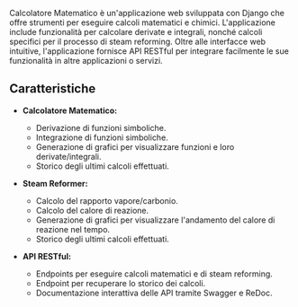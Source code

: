 Calcolatore Matematico
è un'applicazione web sviluppata con Django che offre strumenti per eseguire calcoli matematici e chimici. 
L'applicazione include funzionalità per calcolare derivate e integrali, nonché calcoli specifici per il processo di steam reforming. 
Oltre alle interfacce web intuitive, l'applicazione fornisce API RESTful per integrare facilmente le sue funzionalità in altre applicazioni o servizi.

 ## Caratteristiche

- **Calcolatore Matematico:**
  - Derivazione di funzioni simboliche.
  - Integrazione di funzioni simboliche.
  - Generazione di grafici per visualizzare funzioni e loro derivate/integrali.
  - Storico degli ultimi calcoli effettuati.

- **Steam Reformer:**
  - Calcolo del rapporto vapore/carbonio.
  - Calcolo del calore di reazione.
  - Generazione di grafici per visualizzare l'andamento del calore di reazione nel tempo.
  - Storico degli ultimi calcoli effettuati.

- **API RESTful:**
  - Endpoints per eseguire calcoli matematici e di steam reforming.
  - Endpoint per recuperare lo storico dei calcoli.
  - Documentazione interattiva delle API tramite Swagger e ReDoc.
